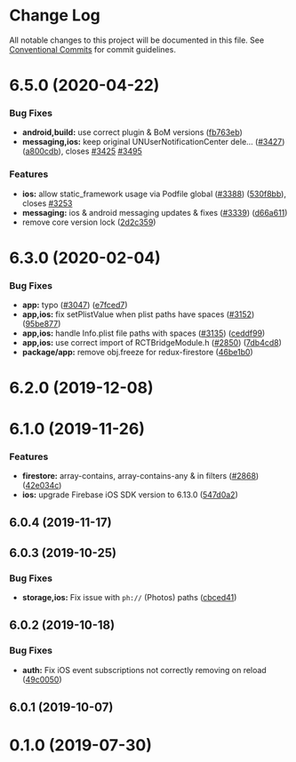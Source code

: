 # Change Log

All notable changes to this project will be documented in this file.
See [Conventional Commits](https://conventionalcommits.org) for commit guidelines.

# 6.5.0 (2020-04-22)


### Bug Fixes

* **android,build:** use correct plugin & BoM versions ([fb763eb](https://github.com/invertase/react-native-firebase/tree/master/packages/app/commit/fb763ebde216d8c789b08bd0d77c078089776627))
* **messaging,ios:** keep original UNUserNotificationCenter dele… ([#3427](https://github.com/invertase/react-native-firebase/tree/master/packages/app/issues/3427)) ([a800cdb](https://github.com/invertase/react-native-firebase/tree/master/packages/app/commit/a800cdbc81bfaeeaccf602aa62ca29d2fbf68c05)), closes [#3425](https://github.com/invertase/react-native-firebase/tree/master/packages/app/issues/3425) [#3495](https://github.com/invertase/react-native-firebase/tree/master/packages/app/issues/3495)


### Features

* **ios:** allow static_framework usage via Podfile global ([#3388](https://github.com/invertase/react-native-firebase/tree/master/packages/app/issues/3388)) ([530f8bb](https://github.com/invertase/react-native-firebase/tree/master/packages/app/commit/530f8bbb51f89f106854dbf1df5ec80211e2cf8b)), closes [#3253](https://github.com/invertase/react-native-firebase/tree/master/packages/app/issues/3253)
* **messaging:** ios & android messaging updates & fixes ([#3339](https://github.com/invertase/react-native-firebase/tree/master/packages/app/issues/3339)) ([d66a611](https://github.com/invertase/react-native-firebase/tree/master/packages/app/commit/d66a6118f82005087f53b86571990fc071402153))
* remove core version lock ([2d2c359](https://github.com/invertase/react-native-firebase/tree/master/packages/app/commit/2d2c359e601ff5bde2497946f9aaff77af9c236f))



# 6.3.0 (2020-02-04)


### Bug Fixes

* **app:** typo ([#3047](https://github.com/invertase/react-native-firebase/tree/master/packages/app/issues/3047)) ([e7fced7](https://github.com/invertase/react-native-firebase/tree/master/packages/app/commit/e7fced7348e85938a3bb1aebecc7554a2244aea8))
* **app,ios:** fix setPlistValue when plist paths have spaces ([#3152](https://github.com/invertase/react-native-firebase/tree/master/packages/app/issues/3152)) ([95be877](https://github.com/invertase/react-native-firebase/tree/master/packages/app/commit/95be87780c80578b0e2a4dac1c097d005c26043c))
* **app,ios:** handle Info.plist file paths with spaces ([#3135](https://github.com/invertase/react-native-firebase/tree/master/packages/app/issues/3135)) ([ceddf99](https://github.com/invertase/react-native-firebase/tree/master/packages/app/commit/ceddf996739204ce2c971eb1819bf11640b1cace))
* **app,ios:** use correct import of RCTBridgeModule.h ([#2850](https://github.com/invertase/react-native-firebase/tree/master/packages/app/issues/2850)) ([7db4cd8](https://github.com/invertase/react-native-firebase/tree/master/packages/app/commit/7db4cd883ab71f40fd8c9886c80d7e7489acbcc2))
* **package/app:** remove obj.freeze for redux-firestore  ([46be1b0](https://github.com/invertase/react-native-firebase/tree/master/packages/app/commit/46be1b0c996e976357f1190bede29559be94a162))



# 6.2.0 (2019-12-08)



# 6.1.0 (2019-11-26)


### Features

* **firestore:** array-contains, array-contains-any & in filters ([#2868](https://github.com/invertase/react-native-firebase/tree/master/packages/app/issues/2868)) ([42e034c](https://github.com/invertase/react-native-firebase/tree/master/packages/app/commit/42e034c4807da54441d2baeab9f57bbf1a137a4a))
* **ios:** upgrade Firebase iOS SDK version to 6.13.0 ([547d0a2](https://github.com/invertase/react-native-firebase/tree/master/packages/app/commit/547d0a2d74a68808b29063f9b3aa3e1ac38551fc))



## 6.0.4 (2019-11-17)



## 6.0.3 (2019-10-25)


### Bug Fixes

* **storage,ios:** Fix issue with `ph://` (Photos) paths ([cbced41](https://github.com/invertase/react-native-firebase/tree/master/packages/app/commit/cbced419d4a85661da445929c8b3640b028f340b))



## 6.0.2 (2019-10-18)


### Bug Fixes

* **auth:** Fix iOS event subscriptions not correctly removing on reload ([49c0050](https://github.com/invertase/react-native-firebase/tree/master/packages/app/commit/49c0050383aa0c54a2329104e2ad85a5e41a4a95))



## 6.0.1 (2019-10-07)



# 0.1.0 (2019-07-30)
